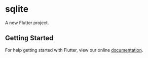 # sqlite

A new Flutter project.

## Getting Started

For help getting started with Flutter, view our online
[documentation](https://flutter.io/).
